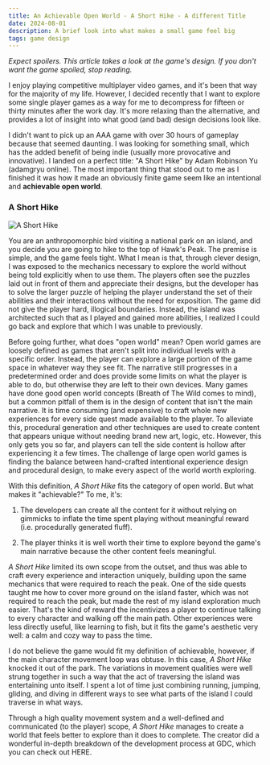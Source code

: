 ```yaml
---
title: An Achievable Open World - A Short Hike - A different Title
date: 2024-08-01
description: A brief look into what makes a small game feel big
tags: game design
---
```


_Expect spoilers. This article takes a look at the game's design. If you don't want the game spoiled, stop reading._

 I enjoy playing competitive multiplayer video games, and it's been that way for the majority of my life. However, I decided recently that I want to explore some single player games as a way for me to decompress for fifteen or thirty minutes after the work day. It's more relaxing than the alternative, and provides a lot of insight into what good (and bad) design decisions look like.

 I didn't want to pick up an AAA game with over 30 hours of gameplay because that seemed daunting. I was looking for something small, which has the added benefit of being indie (usually more provocative and innovative). I landed on a perfect title: "A Short Hike" by Adam Robinson Yu (adamgryu online). The most important thing that stood out to me as I finished it was how it made an obviously finite game seem like an intentional and **achievable open world**.

### A Short Hike

![A Short Hike](/A_Short_Hike.png)

 You are an anthropomorphic bird visiting a national park on an island, and you decide you are going to hike to the top of Hawk's Peak. The premise is simple, and the game feels tight. What I mean is that, through clever design, I was exposed to the mechanics necessary to explore the world without being told explicitly when to use them. The players often see the puzzles laid out in front of them and appreciate their designs, but the developer has to solve the larger puzzle of helping the player understand the set of their abilities and their interactions without the need for exposition. The game did not give the player hard, illogical boundaries. Instead, the island was architected such that as I played and gained more abilities, I realized I could go back and explore that which I was unable to previously.

 Before going further, what does "open world" mean? Open world games are loosely defined as games that aren't split into individual levels with a specific order. Instead, the player can explore a large portion of the game space in whatever way they see fit. The narrative still progresses in a predetermined order and does provide some limits on what the player is able to do, but otherwise they are left to their own devices. Many games have done good open world concepts (Breath of The Wild comes to mind), but a common pitfall of them is in the design of content that isn't the main narrative. It is time consuming (and expensive) to craft whole new experiences for every side quest made available to the player. To alleviate this, procedural generation and other techniques are used to create content that appears unique without needing brand new art, logic, etc. However, this only gets you so far, and players can tell the side content is hollow after experiencing it a few times. The challenge of large open world games is finding the balance between hand-crafted intentional experience design and procedural design, to make every aspect of the world worth exploring.

 With this definition, _A Short Hike_ fits the category of open world. But what makes it "achievable?" To me, it's:

 1. The developers can create all the content for it without relying on gimmicks to inflate the time spent playing without meaningful reward (i.e. procedurally generated fluff).

 2. The player thinks it is well worth their time to explore beyond the game's main narrative because the other content feels meaningful.


 _A Short Hike_ limited its own scope from the outset, and thus was able to craft every experience and interaction uniquely, building upon the same mechanics that were required to reach the peak. One of the side quests taught me how to cover more ground on the island faster, which was not required to reach the peak, but made the rest of my island exploration much easier. That's the kind of reward the incentivizes a player to continue talking to every character and walking off the main path. Other experiences were less directly useful, like learning to fish, but it fits the game's aesthetic very well: a calm and cozy way to pass the time.

 I do not believe the game would fit my definition of achievable, however, if the main character movement loop was obtuse. In this case, _A Short Hike_ knocked it out of the park. The variations in movement qualities were well strung together in such a way that the act of traversing the island was entertaining unto itself. I spent a lot of time just combining running, jumping, gliding, and diving in different ways to see what parts of the island I could traverse in what ways.

 Through a high quality movement system and a well-defined and communicated (to the player) scope, _A Short Hike_ manages to create a world that feels better to explore than it does to complete. The creator did a wonderful in-depth breakdown of the development process at GDC, which you can check out HERE.
